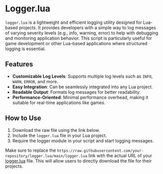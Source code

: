 # Logger.lua
`logger.lua` is a lightweight and efficient logging utility designed for Lua-based projects. It provides developers with a simple way to log messages of varying severity levels (e.g., info, warning, error) to help with debugging and monitoring application behavior. This script is particularly useful for game development or other Lua-based applications where structured logging is essential.

## Features
- **Customizable Log Levels**: Supports multiple log levels such as `INFO`, `WARN`, `ERROR`, and more.
- **Easy Integration**: Can be seamlessly integrated into any Lua project.
- **Readable Output**: Formats log messages for better readability.
- **Performance-Oriented**: Minimal performance overhead, making it suitable for real-time applications like games.

## How to Use
1. Download the raw file using the link below.
2. Include the `logger.lua` file in your Lua project.
3. Require the logger module in your script and start logging messages.

Make sure to replace the `https://raw.githubusercontent.com/your-repository/logger.lua/main/logger.lua` link with the actual URL of your [logger.lua](http://_vscodecontentref_/1) file. This will allow users to directly download the file for their projects.
